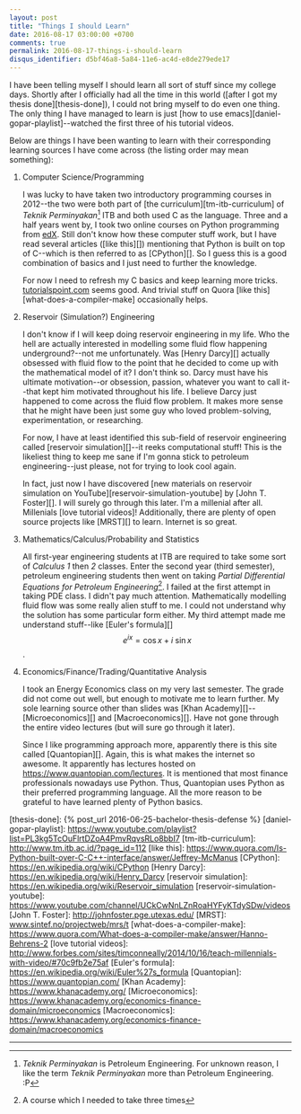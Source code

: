 ```yaml
---
layout: post
title: "Things I should Learn"
date: 2016-08-17 03:00:00 +0700
comments: true
permalink: 2016-08-17-things-i-should-learn
disqus_identifier: d5bf46a8-5a84-11e6-ac4d-e8de279ede17
---
```



I have been telling myself I should learn all sort of stuff since my college days. Shortly after I officially had all the time in this world ([after I got my thesis done][thesis-done]), I could not bring myself to do even one thing. The only thing I have managed to learn is just [how to use emacs][daniel-gopar-playlist]--watched the first three of his tutorial videos.

Below are things I have been wanting to learn with their corresponding learning sources I have come across (the listing order may mean something):

1. Computer Science/Programming

    I was lucky to have taken two introductory programming courses in 2012--the two were both part of [the curriculum][tm-itb-curriculum] of *Teknik Perminyakan*[^tm] ITB and both used C as the language. Three and a half years went by, I took two online courses on Python programming from [edX](http://edx.org). Still don't know how these computer stuff work, but I have read several articles ([like this][]) mentioning that Python is built on top of C--which is then referred to as [CPython][]. So I guess this is a good combination of basics and I just need to further the knowledge.

    For now I need to refresh my C basics and keep learning more tricks. [tutorialspoint.com](http://tutorialspoint.com) seems good. And trivial stuff on Quora [like this][what-does-a-compiler-make] occasionally helps.

2. Reservoir (Simulation?) Engineering

    I don't know if I will keep doing reservoir engineering in my life. Who the hell are actually interested in modelling some fluid flow happening underground?--not me unfortunately. Was [Henry Darcy][] actually obsessed with fluid flow to the point that he decided to come up with the mathematical model of it? I don't think so. Darcy must have his ultimate motivation--or obsession, passion, whatever you want to call it--that kept him motivated throughout his life. I believe Darcy just happened to come across the fluid flow problem. It makes more sense that he might have been just some guy who loved problem-solving, experimentation, or researching.

    For now, I have at least identified this sub-field of reservoir engineering called [reservoir simulation][]--it reeks computational stuff! This is the likeliest thing to keep me sane if I'm gonna stick to petroleum engineering--just please, not for trying to look cool again.

    In fact, just now I have discovered [new materials on reservoir simulation on YouTube][reservoir-simulation-youtube] by [John T. Foster][]. I will surely go through this later. I'm a millenial after all. Millenials [love tutorial videos]! Additionally, there are plenty of open source projects like [MRST][] to learn. Internet is so great.

3. Mathematics/Calculus/Probability and Statistics

    All first-year engineering students at ITB are required to take some sort of *Calculus 1* then *2* classes. Enter the second year (third semester), petroleum engineering students then went on taking *Partial Differential Equations for Petroleum Engineering*[^pde]. I failed at the first attempt in taking PDE class. I didn't pay much attention. Mathematically modelling fluid flow was some really alien stuff to me. I could not understand why the solution has some particular form either. My third attempt made me understand stuff--like [Euler's formula][] $$ e^{ix} = \cos{x} + i\ \sin{x} $$.

4. Economics/Finance/Trading/Quantitative Analysis

    I took an Energy Economics class on my very last semester. The grade did not come out well, but enough to motivate me to learn further. My sole learning source other than slides was [Khan Academy][]--[Microeconomics][] and [Macroeconomics][]. Have not gone through the entire video lectures (but will sure go through it later).

    Since I like programming approach more, apparently there is this site called [Quantopian][]. Again, this is what makes the internet so awesome. It apparently has lectures hosted on <https://www.quantopian.com/lectures>. It is mentioned that most finance professionals nowadays use Python. Thus, Quantopian uses Python as their preferred programming language. All the more reason to be grateful to have learned plenty of Python basics.

    






[thesis-done]: {% post_url 2016-06-25-bachelor-thesis-defense %}
[daniel-gopar-playlist]: https://www.youtube.com/playlist?list=PL3kg5TcOuFlrtDZoA4PmvRqvsRLo8bbI7
[tm-itb-curriculum]: http://www.tm.itb.ac.id/?page_id=112
[like this]: https://www.quora.com/Is-Python-built-over-C-C++-interface/answer/Jeffrey-McManus
[CPython]: https://en.wikipedia.org/wiki/CPython
[Henry Darcy]: https://en.wikipedia.org/wiki/Henry_Darcy
[reservoir simulation]: https://en.wikipedia.org/wiki/Reservoir_simulation
[reservoir-simulation-youtube]: https://www.youtube.com/channel/UCkCwNnLZnRoaHYFyKTdySDw/videos
[John T. Foster]: http://johnfoster.pge.utexas.edu/
[MRST]: www.sintef.no/projectweb/mrs/t
[what-does-a-compiler-make]: https://www.quora.com/What-does-a-compiler-make/answer/Hanno-Behrens-2
[love tutorial videos]: http://www.forbes.com/sites/timconneally/2014/10/16/teach-millennials-with-video/#70c9fb2e75af
[Euler's formula]: https://en.wikipedia.org/wiki/Euler%27s_formula
[Quantopian]: https://www.quantopian.com/
[Khan Academy]: https://www.khanacademy.org/
[Microeconomics]: https://www.khanacademy.org/economics-finance-domain/microeconomics
[Macroeconomics]: https://www.khanacademy.org/economics-finance-domain/macroeconomics
***

[^pde]: A course which I needed to take three times
[^tm]: *Teknik Perminyakan* is Petroleum Engineering. For unknown reason, I like the term *Teknik Perminyakan* more than Petroleum Engineering. :P